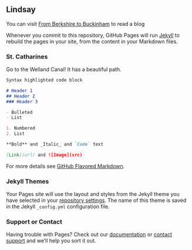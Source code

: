 ## Lindsay

You can visit [From Berkshire to Buckinham](https://fromberkshiretobuckingham.com) to read a blog

Whenever you commit to this repository, GitHub Pages will run [Jekyll](https://jekyllrb.com/) to rebuild the pages in your site, from the content in your Markdown files.

### St. Catharines

Go to the Welland Canal! It has a beautiful path.

```markdown
Syntax highlighted code block

# Header 1
## Header 2
### Header 3

- Bulleted
- List

1. Numbered
2. List

**Bold** and _Italic_ and `Code` text

[Link](url) and ![Image](src)
```

For more details see [GitHub Flavored Markdown](https://guides.github.com/features/mastering-markdown/).

### Jekyll Themes

Your Pages site will use the layout and styles from the Jekyll theme you have selected in your [repository settings](https://github.com/Linbrarian/my-webpage/settings). The name of this theme is saved in the Jekyll `_config.yml` configuration file.

### Support or Contact

Having trouble with Pages? Check out our [documentation](https://help.github.com/categories/github-pages-basics/) or [contact support](https://github.com/contact) and we’ll help you sort it out.
